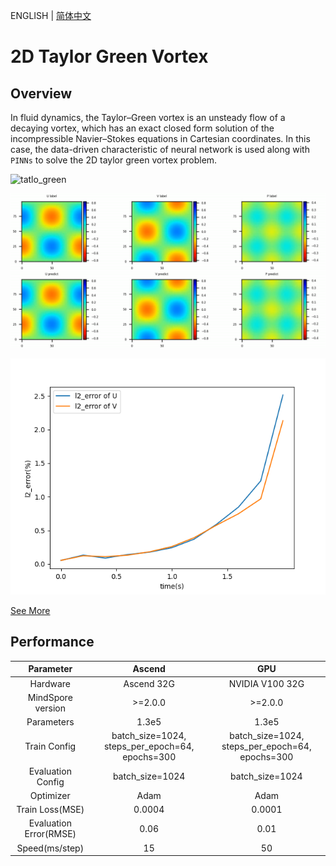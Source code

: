 ENGLISH | [简体中文](README_CN.md)

# 2D Taylor Green Vortex

## Overview

In fluid dynamics, the Taylor–Green vortex is an unsteady flow of a decaying vortex, which has an exact closed form solution of the incompressible Navier–Stokes equations in Cartesian coordinates. In this case, the data-driven characteristic of neural network is used along with `PINNs` to solve the 2D taylor green vortex problem.

![tatlo_green](images/taylor_green.gif)

![flow](images/mid_stage.png)

![Time Error](images/TimeError_30000.png)

[See More](https://gitee.com/mindspore/mindscience/blob/master/MindFlow/applications/physics_driven/navier_stokes/taylor_green/taylor_green_2D.ipynb)

## Performance

| Parameter               | Ascend               | GPU                |
|:----------------------:|:--------------------------:|:---------------:|
| Hardware                | Ascend 32G           | NVIDIA V100 32G    |
| MindSpore version       | >=2.0.0                | >=2.0.0                   |
| Parameters              | 1.3e5                  | 1.3e5                   |
| Train Config            | batch_size=1024, steps_per_epoch=64, epochs=300 | batch_size=1024, steps_per_epoch=64, epochs=300 |
| Evaluation Config       | batch_size=1024      | batch_size=1024                |
| Optimizer               | Adam                 | Adam                   |
| Train Loss(MSE)         | 0.0004                | 0.0001             |
| Evaluation Error(RMSE)  | 0.06                | 0.01              |
| Speed(ms/step)          | 15                   | 50                |